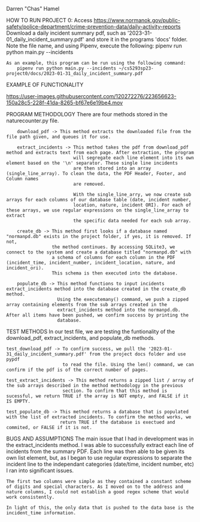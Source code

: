 Darren "Chas" Hamel

HOW TO RUN PROJECT 0:
    Access https://www.normanok.gov/public-safety/police-department/crime-prevention-data/daily-activity-reports
    Download a daily incident summary pdf, such as '2023-31-01_daily_incident_summary.pdf' and store it in the programs 'docs' folder.
    Note the file name, and using Pipenv, execute the following:
        pipenv run python main.py --incidents <filepath in docs folder>

    As an example, this program can be run using the following command:
        pipenv run python main.py --incidents ~/cs5293sp23-project0/docs/2023-01-31_daily_incident_summary.pdf

EXAMPLE OF FUNCTIONALITY



https://user-images.githubusercontent.com/120272276/223656623-150a28c5-228f-41da-8265-bf67e6e19be4.mov




PROGRAM METHODOLOGY
    There are four methods stored in the naturecounter.py file.
    
        download_pdf -> This method extracts the downloaded file from the file path given, and queues it for use.

        extract_incidents -> This method takes the pdf from download_pdf method and extracts text from each page. After extraction, the program
                             will segregate each line element into its own element based on the '\n' separator. These single line incidents
                             are then stored into an array (single_line_array). To clean the data, the PDF Header, Footer, and Column names
                             are removed.
   
                             With the single_line_arry, we now create sub arrays for each columns of our database table (date, incident number,
                             location, nature, incident ORI). For each of these arrays, we use regular expressions on the single_line_array to extract
                             the specific data needed for each sub array. 

        create_db -> This method first looks if a database named "normanpd.db" exists in the project folder, if yes, it is removed. If not,
                     the method continues. By accessing SQLite3, we connect to the system and create a database titled "normanpd.db" with
                     a schema of columns for each column in the PDF (incident_time, incident_number, incident_location, nature, and incident_ori).
                     This schema is then executed into the database.

        populate_db -> This method functions to input incidents extract_incidents method into the database created in the create_db method.
                       Using the executemany() command, we push a zipped array containing elements from the sub arrays created in the
                       extract_incidents method into the normanpd.db. After all items have been pushed, we confirm success by printing the
                       database.   


TEST METHODS
    In our test file, we are testing the funtionality of the download_pdf, extract_incidents, and populate_db methods.

    test_download_pdf -> To confirm success, we pull the '2023-01-31_daily_incident_summary.pdf' from the project docs folder and use pypdf
                         to read the file. Using the len() command, we can confirm if the pdf is of the correct number of pages.

    test_extract_incidents -> This method returns a zipped list / array of the sub arrays described in the method methodology in the previous
                         section. To confirm that this method is sucessful, we return TRUE if the array is NOT empty, and FALSE if it IS EMPTY.

    test_populate_db -> This method returns a database that is populated with the list of extracted incidents. To confirm the method works, we 
                        return TRUE if the database is exectued and commited, or FALSE if it is not.


BUGS AND ASSUMPTIONS
    The main issue that I had in development was in  the extract_incidents method. I was able to successfully extract each line of incidents
    from the summary PDF. Each line was then able to be given its own list element, but, as I began to use regular expressions to separate
    the incident line to the independant categories (date/time, incident number, etc) I ran into significant issues.

    The first two columns were simple as they contained a constant scheme of digits and special characters. As I moved on to the address and
    nature columns, I could not establish a good regex scheme that would work consistently.

    In light of this, the only data that is pushed to the data base is the incident_time information.
